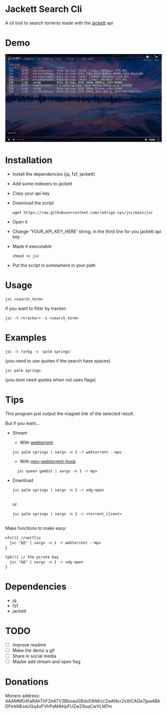 # Jackett Search Cli
A cli tool to search torrents made with the [jackett](https://github.com/Jackett/Jackett) api

# Demo

[![jsc demo](./demo.png)](https://www.youtube.com/embed/vS_9F329lpQ)

# Installation

- Install the dependencies (jq, fzf, jackett)
- Add some indexers to jackett
- Copy your api key
- Download the script
 
  ```shell
  wget https://raw.githubusercontent.com/rodrigo-sys/jsc/main/jsc
  ```
- Open it
- Change 'YOUR_API_KEY_HERE' string, in the third line for you jackett api key
- Made it executable

  ```shell
  chmod +x jsc
  ```
- Put the script in somewhere in your path 
   
# Usage 
```shell
jsc <search_term>
```
if you want to filter by tracker:

```shell
jsc -t <tracker> -s <search_term>
```

# Examples

```shell
jsc -t rarbg -s 'palm springs'
```

(you need to use quotes if the search have spaces)

```shell
jsc palm springs
```

(you dont need quotes when not uses flags)

# Tips
This program just output the magnet link of the selected result.

But if you want...

- Stream 
  * With [webtorrent](https://github.com/webtorrent/webtorrent-clii)
 
  ```shell
  jsc palm springs | xargs -n 1 -r webtorrent --mpv
  ```
  
  * With [mpv-webtorrent-hook](https://github.com/mrxdst/webtorrent-mpv-hook)
  
  ```shell
    jsc queen gambit | xargs -n 1 -r mpv
  ```
 
- Download 
 
  ```shell
  jsc palm springs | xargs -n 1 -r xdg-open 
 
  ```
  
  or
 
  ```shell
  jsc palm springs | xargs -n 1 -r <torrent_client>
 
  ```
  
Make functions to make easy:
 
```shell
nfx(){ //netflix
  jsc "$@" | xargs -n 1 -r webtorrent --mpv
}
```
```shell
tpb(){ // the pirate bay
  jsc "$@" | xargs -n 1 -r xdg-open 
}
```

# Dependencies
- jq
- fzf
- jackett

# TODO
- [ ] Improve readme
- [ ] Make the demo a gif 
- [ ] Share in social media 
- [ ] Maybe add stream and open flag

# Donations
Monero address: 4AAMMG4faRAhThF2hATV3BbxauGBdoD9AKzcZwANcr2sXtCADe7jpwABkDFtrkNEodJQq4xFVhPaMAHpFUZwZ9sqCwVLM7m

